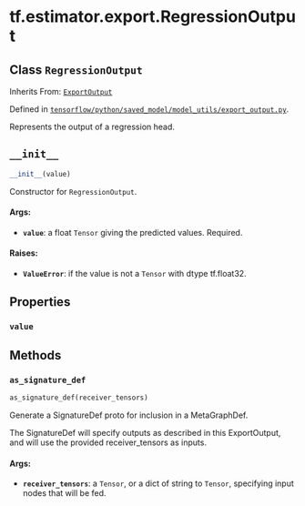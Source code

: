 <div itemscope itemtype="http://developers.google.com/ReferenceObject">
<meta itemprop="name" content="tf.estimator.export.RegressionOutput" />
<meta itemprop="path" content="Stable" />
<meta itemprop="property" content="value"/>
<meta itemprop="property" content="__init__"/>
<meta itemprop="property" content="as_signature_def"/>
</div>

# tf.estimator.export.RegressionOutput

## Class `RegressionOutput`

Inherits From: [`ExportOutput`](../../../tf/estimator/export/ExportOutput.md)



Defined in [`tensorflow/python/saved_model/model_utils/export_output.py`](/code/stable/tensorflow/python/saved_model/model_utils/export_output.py).

Represents the output of a regression head.

<h2 id="__init__"><code>__init__</code></h2>

``` python
__init__(value)
```

Constructor for `RegressionOutput`.

#### Args:

* <b>`value`</b>: a float `Tensor` giving the predicted values.  Required.


#### Raises:

* <b>`ValueError`</b>: if the value is not a `Tensor` with dtype tf.float32.



## Properties

<h3 id="value"><code>value</code></h3>





## Methods

<h3 id="as_signature_def"><code>as_signature_def</code></h3>

``` python
as_signature_def(receiver_tensors)
```

Generate a SignatureDef proto for inclusion in a MetaGraphDef.

The SignatureDef will specify outputs as described in this ExportOutput,
and will use the provided receiver_tensors as inputs.

#### Args:

* <b>`receiver_tensors`</b>: a `Tensor`, or a dict of string to `Tensor`, specifying
    input nodes that will be fed.



